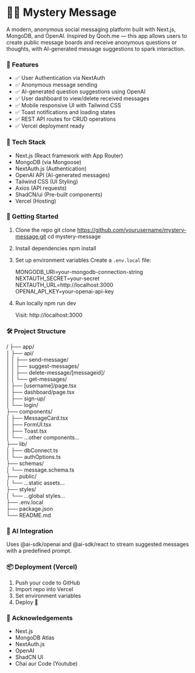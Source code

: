 <h1>🕵️‍♂️ Mystery Message</h1>

A modern, anonymous social messaging platform built with Next.js, MongoDB, and OpenAI. Inspired by Qooh.me — this app allows users to create public message boards and receive anonymous questions or thoughts, with AI-generated message suggestions to spark interaction.

<h3>📸 Features</h3>

- ✅ User Authentication via NextAuth
- ✅ Anonymous message sending
- ✅ AI-generated question suggestions using OpenAI
- ✅ User dashboard to view/delete received messages
- ✅ Mobile responsive UI with Tailwind CSS
- ✅ Toast notifications and loading states
- ✅ REST API routes for CRUD operations
- ✅ Vercel deployment ready

<h3>🧰 Tech Stack</h3>

- Next.js (React framework with App Router)
- MongoDB (via Mongoose)
- NextAuth.js (Authentication)
- OpenAI API (AI-generated messages)
- Tailwind CSS (UI Styling)
- Axios (API requests)
- ShadCN/ui (Pre-built components)
- Vercel (Hosting)

<h3>🚀 Getting Started</h3>

1. Clone the repo
   git clone https://github.com/yourusername/mystery-message.git
   cd mystery-message

2. Install dependencies
   npm install

3. Set up environment variables
   Create a `.env.local` file:

   MONGODB_URI=your-mongodb-connection-string<br>
   NEXTAUTH_SECRET=your-secret<br>
   NEXTAUTH_URL=http://localhost:3000<br>
   OPENAI_API_KEY=your-openai-api-key

4. Run locally
   npm run dev

   Visit: http://localhost:3000

<h3>🛠 Project Structure</h3>

/
├── app/<br>
│   ├── api/<br>
│   │   ├── send-message/<br>
│   │   ├── suggest-messages/<br>
│   │   ├── delete-message/[messageid]/<br>
│   │   └── get-messages/<br>
│   ├── [username]/page.tsx<br>
│   ├── dashboard/page.tsx<br>
│   ├── sign-up/<br>
│   └── login/<br>
├── components/<br>
│   ├── MessageCard.tsx<br>
│   ├── FormUI.tsx<br>
│   ├── Toast.tsx<br>
│   └── ...other components...<br>
├── lib/<br>
│   ├── dbConnect.ts<br>
│   └── authOptions.ts<br>
├── schemas/<br>
│   └── message.schema.ts<br>
├── public/<br>
│   └── ...static assets...<br>
├── styles/<br>
│   └── ...global styles...<br>
├── .env.local<br>
├── package.json<br>
└── README.md<br>

<h3>🧠 AI Integration</h3>

Uses @ai-sdk/openai and @ai-sdk/react to stream suggested messages with a predefined prompt.

<h3>📦 Deployment (Vercel)</h3>

1. Push your code to GitHub
2. Import repo into Vercel
3. Set environment variables
4. Deploy 🎉


<h3>💬 Acknowledgements</h3>

- Next.js
- MongoDB Atlas
- NextAuth.js
- OpenAI
- ShadCN UI
- Chai aur Code (Youtube)